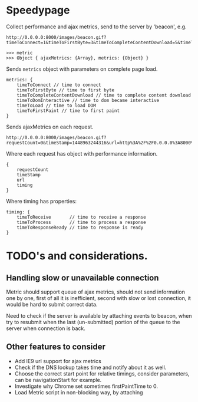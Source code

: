 # Speedypage
Collect performance and ajax metrics, send to the server by 'beacon', e.g.
```
http://0.0.0.0:8000/images/beacon.gif?timeToConnect=1&timeToFirstByte=3&timeToCompleteContentDownload=5&timeToDomInteractive=184&timeToLoad=437&timeToFirstPaint=448
```

```
>>> metric
>>> Object { ajaxMetrics: {Array}, metrics: {Object} }
```
Sends `metrics` object with parameters on complete page load.
```
metrics: {
	timeToConnect // time to connect
	timeToFirstByte // time to first byte
	timeToCompleteContentDownload // time to complete content download
	timeToDomInteractive // time to dom became interactive
	timeToLoad // time to load DOM
	timeToFirstPaint // time to first paint
}
```


Sends ajaxMetrics on each request.

```
http://0.0.0.0:8000/images/beacon.gif?requestCount=0&timeStamp=1448963244316&url=http%3A%2F%2F0.0.0.0%3A8000%2Fresponse.json&timing%5BtimeToReceive%5D=5.860000000000582&timing%5BtimeToProcess%5D=5.899999999994179&timing%5BtimeToResponseReady%5D=6.634999999994761
```

Where each request has object with performance information.
```
{
	requestCount
  	timeStamp
  	url
  	timing
}
```
			  
Where timing has properties:

```
timing: {
	timeToReceive 		// time to receive a response
	timeToProcess 		// time to process a response
	timeToResponseReady	// time to response is ready
}

```


# TODO's and considerations.

## Handling slow or unavailable connection

Metric should support queue of ajax metrics, should not send information one by one,
first of all it is inefficient, second with slow or lost connection, it would be hard to submit correct data.

Need to check if the server is available by attaching events to beacon, when try to resubmit when the last (un-submitted)
portion of the queue to the server when connection is back.

## Other features to consider

* Add IE9 url support for ajax metrics
* Check if the DNS lookup takes time and notify about it as well.
* Choose the correct start point for relative timings, consider parameters, can be navigationStart for example.
* Investigate why Chrome set sometimes firstPaintTime to 0.
* Load Metric script in non-blocking way, by attaching <script> tag to head.
* Add more metrics for ajax, time to connect, for example.
* add tests
